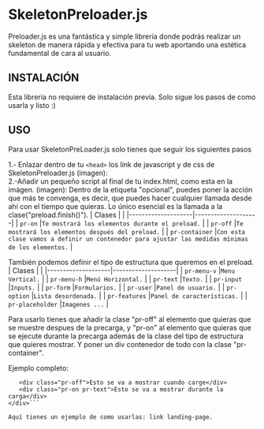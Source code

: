 # SkeletonPreloader.js

Preloader.js es una fantástica y simple librería donde podrás realizar un skeleton de manera rápida y efectiva para tu web aportando
una estética fundamental de cara al usuario.

## INSTALACIÓN
Esta librería no requiere de instalación previa.
Solo sigue los pasos de como usarla y listo :)

## USO
Para usar SkeletonPreLoader.js solo tienes que seguir los siguientes pasos 

1.- Enlazar dentro de tu ```<head>``` los link de javascript y de css de SkeletonPreloader.js 
                                    (imagen):  
2.-Añadir un pequeño script al final de tu index.html, como esta en la imágen. 
                                    (imagen):
Dentro de la etiqueta "opcional", puedes poner la acción que más te convenga, es decir, que puedes hacer cualquier 
llamada desde ahí con el tiempo que quieras. Lo único esencial es la llamada a la clase("preload.finish()"). 
| ﻿Clases | |
|--------------------|--------------------|
| `pr-on` |`Te mostrará los elementos durante el preload.` |
| `pr-off` |`Te mostrará los elementos después del preload.` |
| `pr-container` |`Con esta clase vamos a definir un contenedor para ajustar las medidas mínimas de los elementos.` |


También podemos definir el tipo de estructura que queremos en el preload. 
| ﻿Clases | |
|--------------------|--------------------|
| `pr-menu-v` |`Menu Vertical.` |
| `pr-menu-h` |`Menú Horizontal.` |
| `pr-text` |`Texto.` |
| `pr-input` |`Inputs.` |
| `pr-form` |`Formularios.` |
| `pr-user` |`Panel de usuario.` |
| `pr-option` |`Lista desordenada.` |
| `pr-features` |`Panel de características.` |
| `pr-placeholder` |`Imagenes ...` |

Para usarlo tienes que añadir la clase "pr-off" al elemento que quieras que se muestre despues de la precarga, y "pr-on" al  elemento que quieras que se ejecute durante la precarga además de la clase del tipo de estructura que quieres 
mostrar. Y poner un div contenedor de todo con la clase "pr-container". 

Ejemplo completo: 

```<div class="pr-container">
   <div class="pr-off">Esto se va a mostrar cuando carge</div>
   <div class="pr-on pr-text">Esto se va a mostrar durante la carga</div>
</div>```

Aquí tienes un ejemplo de como usarlas: link landing-page.